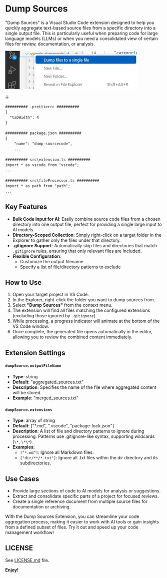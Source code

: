 # Dump Sources

"Dump Sources" is a Visual Studio Code extension designed to help you quickly aggregate text-based source files from a specific directory into a single output file. This is particularly useful when preparing code for large language models (LLMs) or when you need a consolidated view of certain files for review, documentation, or analysis.

![screenshot](./assets/screenshot.jpg)

↓

```txt
########## .prettierrc ##########
{
  "tabWidth": 4
}

########## package.json ##########
{
    "name": "dump-sourcecode",
    ...

########## src\extension.ts ##########
import * as vscode from "vscode";
...

########## src\fileProcessor.ts ##########
import * as path from "path";
...
```

## Key Features

-   **Bulk Code Input for AI**: Easily combine source code files from a chosen directory into one output file, perfect for providing a single large input to AI models.
-   **Directory-Scoped Collection**: Simply right-click on a target folder in the Explorer to gather only the files under that directory.
-   **.gitignore Support**: Automatically skip files and directories that match `.gitignore` rules, ensuring that only relevant files are included.
-   **Flexible Configuration**:
    -   Customize the output filename
    -   Specify a list of file/directory patterns to exclude

## How to Use

1. Open your target project in VS Code.
2. In the Explorer, right-click the folder you want to dump sources from.
3. Select **"Dump Sources"** from the context menu.
4. The extension will find all files matching the configured extensions (excluding those ignored by `.gitignore`).
5. While processing, a progress indicator will animate at the bottom of the VS Code window.
6. Once complete, the generated file opens automatically in the editor, allowing you to review the combined content immediately.

## Extension Settings

#### `dumpSource.outputFileName`

-   **Type**: string
-   **Default**: "aggregated_sources.txt"
-   **Description**: Specifies the name of the file where aggregated content will be stored.
-   **Example**: "merged_sources.txt"

#### `dumpSource.extensions`

-   **Type**: array of string
-   **Default**: ["*.md", ".vscode", "package-lock.json"]
-   **Description**: A list of file and directory patterns to ignore during processing. Patterns use .gitignore-like syntax, supporting wildcards (`\*`, `\*\*`).
-   **Examples**:
    -   `["*.md"]`: Ignore all Markdown files.
    -   `["dir/**/*.txt"]`: Ignore all .txt files within the dir directory and its subdirectories.

## Use Cases

-   Provide large sections of code to AI models for analysis or suggestions.
-   Extract and consolidate specific parts of a project for focused reviews.
-   Create a single reference document from multiple source files for documentation or archiving.

With the Dump Sources Extension, you can streamline your code aggregation process, making it easier to work with AI tools or gain insights from a defined subset of files. Try it out and speed up your code management workflow!

## LICENSE

See [LICENSE.md](./LICENSE.md) file.

**Enjoy!**
